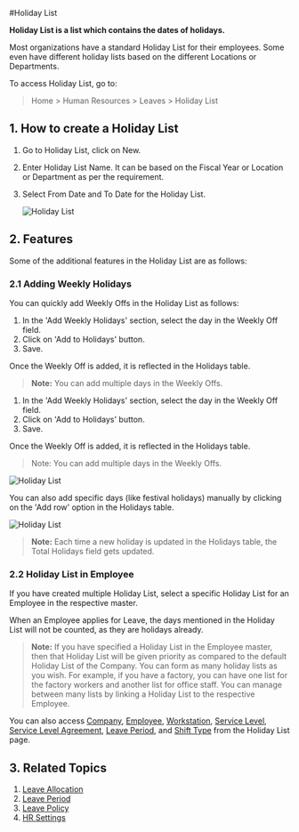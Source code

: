 <!-- add-breadcrumbs -->
#Holiday List

**Holiday List is a list which contains the dates of holidays.**

Most organizations have a standard Holiday List for their employees. Some even have different holiday lists based on the different Locations or Departments.

To access Holiday List, go to:

> Home > Human Resources > Leaves > Holiday List



## 1. How to create a Holiday List

1. Go to Holiday List, click on New.
2. Enter Holiday List Name. It can be based on the Fiscal Year or Location or Department as per the requirement. 
3. Select From Date and To Date for the Holiday List.


    <img class="screenshot" alt="Holiday List" src="{{docs_base_url}}/assets/img/human-resources/holiday-list-1.png">

## 2. Features 

Some of the additional features in the Holiday List are as follows:

### 2.1 Adding Weekly Holidays 

You can quickly add Weekly Offs in the Holiday List as follows:

1. In the 'Add Weekly Holidays' section, select the day in the Weekly Off field.
2. Click on 'Add to Holidays' button.
3. Save.

Once the Weekly Off is added, it is reflected in the Holidays table. 


> **Note:** You can add multiple days in the Weekly Offs.

1. In the 'Add Weekly Holidays' section, select the day in the Weekly Off field.
2. Click on 'Add to Holidays' button.
3. Save.

Once the Weekly Off is added, it is reflected in the Holidays table. 


> Note: You can add multiple days in the Weekly Offs.

<img class="screenshot" alt="Holiday List" src="{{docs_base_url}}/assets/img/human-resources/holiday-list-2.gif">


You can also add specific days (like festival holidays) manually by clicking on the 'Add row' option in the Holidays table.

<img class="screenshot" alt="Holiday List" src="{{docs_base_url}}/assets/img/human-resources/holiday-list-3.png">

> **Note:** Each time a new holiday is updated in the Holidays table, the Total Holidays field gets updated.


### 2.2 Holiday List in Employee 

If you have created multiple Holiday List, select a specific Holiday List for an Employee in the respective master.

When an Employee applies for Leave, the days mentioned in the Holiday List will not be counted, as they are holidays already. 



> **Note:** If you have specified a Holiday List in the Employee master, then that Holiday List will be given priority as compared to the default Holiday List of the Company.
You can form as many holiday lists as you wish. For example, if you have a factory, you can have one list for the factory workers and another list for office staff. You can manage between many lists by linking a Holiday List to the respective Employee.

You can also access [Company](/docs/user/manual/en/setting-up/company-setup), [Employee](/docs/user/manual/en/human-resources/employee), [Workstation](/docs/user/manual/en/manufacturing/workstation), [Service Level](/docs/user/manual/en/support/service-level), [Service Level Agreement](/docs/user/manual/en/support/service-level-agreement), [Leave Period](/docs/user/manual/en/human-resources/leave-period), and [Shift Type](/docs/user/manual/en/human-resources/shift-type) from the Holiday List page. 


## 3. Related Topics

1. [Leave Allocation](/docs/user/manual/en/human-resources/leave-allocation)
1. [Leave Period](/docs/user/manual/en/human-resources/leave-period)
1. [Leave Policy](/docs/user/manual/en/human-resources/leave-policy)
1. [HR Settings](/docs/user/manual/en/human-resources/hr-settings)


